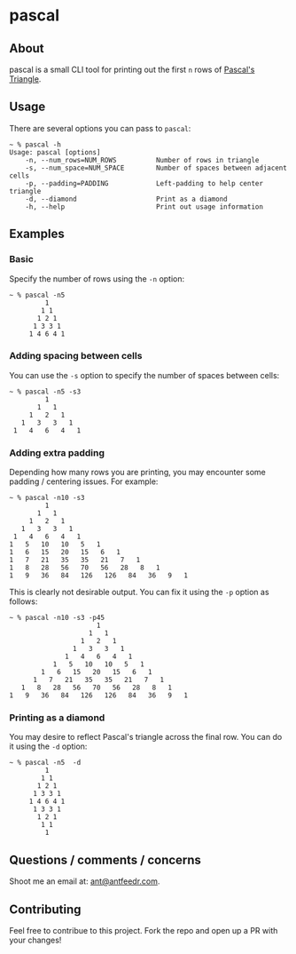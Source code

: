# pascal


## About

pascal is a small CLI tool for printing out the first `n` rows of [Pascal's Triangle](https://en.wikipedia.org/wiki/Pascal%27s_triangle).


## Usage

There are several options you can pass to `pascal`: 

```console
~ % pascal -h
Usage: pascal [options]
    -n, --num_rows=NUM_ROWS          Number of rows in triangle
    -s, --num_space=NUM_SPACE        Number of spaces between adjacent cells
    -p, --padding=PADDING            Left-padding to help center triangle
    -d, --diamond                    Print as a diamond
    -h, --help                       Print out usage information
```

## Examples


### Basic

Specify the number of rows using the `-n` option:

```console
~ % pascal -n5
         1
        1 1
       1 2 1
      1 3 3 1
     1 4 6 4 1
```

### Adding spacing between cells

You can use the `-s` option to specify the number of spaces between cells:

```console
~ % pascal -n5 -s3
         1
       1   1
     1   2   1
   1   3   3   1
 1   4   6   4   1
```

### Adding extra padding

Depending how many rows you are printing, you may encounter some padding / centering issues. For example:

```console
~ % pascal -n10 -s3
         1
       1   1
     1   2   1
   1   3   3   1
 1   4   6   4   1
1   5   10   10   5   1
1   6   15   20   15   6   1
1   7   21   35   35   21   7   1
1   8   28   56   70   56   28   8   1
1   9   36   84   126   126   84   36   9   1
```

This is clearly not desirable output. You can fix it using the `-p` option as follows:

```console
~ % pascal -n10 -s3 -p45
                      1
                    1   1
                  1   2   1
                1   3   3   1
              1   4   6   4   1
           1   5   10   10   5   1
        1   6   15   20   15   6   1
      1   7   21   35   35   21   7   1
   1   8   28   56   70   56   28   8   1
1   9   36   84   126   126   84   36   9   1
```

### Printing as a diamond

You may desire to reflect Pascal's triangle across the final row. You can do it using the `-d` option:

```console
~ % pascal -n5  -d
         1
        1 1
       1 2 1
      1 3 3 1
     1 4 6 4 1
      1 3 3 1
       1 2 1
        1 1
         1
```

## Questions / comments / concerns


Shoot me an email at: <ant@antfeedr.com>.

## Contributing

Feel free to contribue to this project. Fork the repo and open up a PR with your changes!
